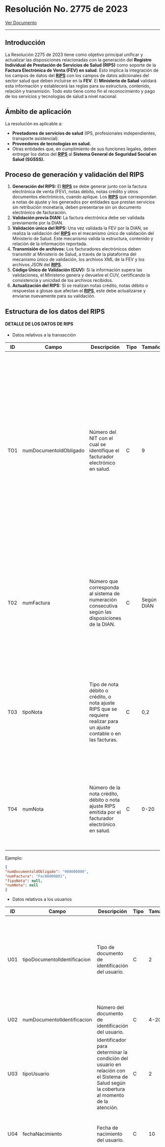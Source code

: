 # Resolución No. 2775 de 2023
[Ver Documento](https://www.minsalud.gov.co/Normatividad_Nuevo/Resoluci%C3%B3n%20No%202275%20de%202023.pdf)

---

## Introducción

La Resolución 2275 de 2023 tiene como objetivo principal unificar y actualizar las disposiciones relacionadas con la generación del **Registro Individual de Prestación de Servicios de Salud (RIPS)** como soporte de la **Factura Electrónica de Venta (FEV) en salud**. Esto implica la integración de los campos de datos del [**RIPS**](_glossary.md#rips) con los campos de datos adicionales del sector salud que deben incluirse en la **FEV**. El **Ministerio de Salud** validará esta información y establecerá las reglas para su estructura, contenido, relación y transmisión. Todo esto tiene como fin el reconocimiento y pago de los servicios y tecnologías de salud a nivel nacional.
## Ámbito de aplicación
La resolución es aplicable a:
* **Prestadores de servicios de salud** (IPS, profesionales independientes, transporte asistencial).
* **Proveedores de tecnologías en salud.**
* Otras entidades que, en cumplimiento de sus funciones legales, deben entregar los datos del [**RIPS**](_glossary.md#rips) al **Sistema General de Seguridad Social en Salud (SGSSS).**

## Proceso de generación y validación del RIPS
1. **Generación del RIPS:** El [**RIPS**](_glossary.md#rips) se debe generar junto con la factura electrónica de venta (FEV), notas débito, notas crédito y otros documentos electrónicos, cuando aplique. Los [**RIPS**](_glossary.md#rips) que correspondan a notas de ajuste y los generados por entidades que prestan servicios sin retribución monetaria, deben presentarse sin un documento electrónico de facturación.
2. **Validación previa DIAN:** La factura electrónica debe ser validada previamente por la DIAN.
3. **Validación única del RIPS:** Una vez validada la FEV por la DIAN, se realiza la validación del [**RIPS**](_glossary.md#rips) en el mecanismo único de validación del Ministerio de Salud. Este mecanismo valida la estructura, contenido y relación de la información reportada. 
4. **Transmisión de archivos:** Los facturadores electrónicos deben transmitir al Ministerio de Salud, a través de la plataforma del mecanismo único de validación, los archivos XML de la FEV y los archivos JSON del [**RIPS**](_glossary.md#rips).
5. **Código Único de Validación (CUV):** Si la información supera las validaciones, el Ministerio genera y devuelve el CUV, certificando la consistencia y unicidad de los archivos recibidos.
6. **Actualización del RIPS:** Si se realizan notas crédito, notas débito o respuestas a glosas que afectan el [**RIPS**](_glossary.md#rips), este debe actualizarse y enviarse nuevamente para su validación.

## Estructura de los datos del RIPS

#### DETALLE DE LOS DATOS DE RIPS 

* Datos relativos a la transacción 

| ID   | Campo                   | Descripción                                                                                   | Tipo | Tamaño | Observaciones                                                                                                      |
|------|--------------------------|-----------------------------------------------------------------------------------------------|------|--------|--------------------------------------------------------------------------------------------------------------------|
| TO1  | numDocumentoldObligado  | Número del NIT con el cual se identifique el facturador electrónico en salud.                 | C    | 9      | Se requiere que el número de NIT del facturador electrónico en salud coincida con el número de NIT registrado en la factura electrónica de venta. El número de NIT del facturador electrónico en salud se debe encontrar en la tabla "IPSCodHabilitación" para prestadores de servicios de salud o en "IPSnoREPS" para proveedor de tecnologías de salud o prestadores de regímenes especiales. Si el NIT es de un proveedor de tecnologías de salud únicamente deberá tener registros de usuarios, procedimientos, medicamentos y otros servicios. |
| T02  | numFactura | Número que corresponda al sistema de numeración consecutiva según las disposiciones de la DIAN.                                                                                | C    | Según DIAN | El tipo y tamaño del dato serán dados por las disposiciones de la DIAN. El número de la factura informado en RIPS debe coincidir con el informado en la factura electrónica de venta. Si el RIPS es con Factura Electrónica de Venta (FEV) en salud, se debe informar el número de factura; en caso contrario, informar null. |
| T03  | tipoNota   | Tipo de nota débito o crédito, o nota ajuste RIPS que se requiere realizar para un ajuste contable o en las facturas.                                                           | C    | 0,2    | Informar dato según tabla de referencia: "TipoNota", en web.sispro.gov.co. Cuando el ajuste en los RIPS esté relacionado con el valor monetario, usar nota crédito o débito según corresponda. Para ajustes no monetarios, usar nota ajuste RIPS. Si no corresponde a ninguno de estos casos, no informar tipo de nota.                     |
| T04  | numNota    | Número de la nota crédito, débito o nota ajuste RIPS emitida por el facturador electrónico en salud.                                                                            | C    | 0-20   | El número de la nota crédito, débito o ajuste RIPS generado por el facturador electrónico en salud. Este número debe coincidir con el informado a la DIAN en la correspondiente nota crédito o débito. |


Ejemplo:

```json
{
"numDocumentoldObligado": "900000000",
"numFactura": "Fac00000001",
"fipoNota": null,
"numNota": null
} 
```
* Datos relativos a los usuarios

| ID   | Campo                     | Descripción                                                                                                                                                                                                                   | Tipo | Tamaño  | Observaciones                                                                                                                                                                                                                                                                                                                                                               |
|------|---------------------------|---------------------------------------------------------------------------------------------------------------------------------------------------------------------------------------|------|---------|--------------------------------------------------------------------------------------------------------------------------------------------------------------------------------------------------------------------------------------------------------------------------------------------------------------------------------------------------------------------------|
| U01  | tipoDocumentolIdentificacion | Tipo de documento de identificación del usuario.                                                                                                                                                                             | C    | 2       | Informar dato según tabla de referencia: "TipoldPISIS", en web.sispro.gov.co. Según la Resolución 1133 de 2021 del Ministerio y la Resolución 762 de 2023 de la ADRES, se valida que la estructura del número de documento sea adecuada para tipos como "AS: Adulto sin identificar" o "MS: Menor sin identificar", conforme a estas normas.                                |
| U02  | numDocumentolIdentificacion | Número del documento de identificación del usuario.                                                                                                                                                                          | C    | 4-20    | -                                                                                                                                                                                                                                                                                                                                                                          |
| U03  | tipoUsuario                | Identificador para determinar la condición del usuario en relación con el Sistema de Salud según la cobertura al momento de la atención.                                                                                     | C    | 2       | Informar dato según tabla de referencia: "RIPSTipoUsuarioVersion2", en web.sispro.gov.co. El tipo de usuario informado puede ser validado según la entidad responsable de pago indicada en la factura electrónica de venta.                                                                                                                                               |
| U04  | fechaNacimiento            | Fecha de nacimiento del usuario.                                                                                                                                                                                             | C    | 10      | La fecha de nacimiento no debe ser mayor a la fecha de validación de los RIPS. Según la fecha de nacimiento, el tipo de documento debe ajustarse así:                                                                                                                                                                                                                     |
|      |                           |                                                                                                                                                                                                                               |      |         | **Menores de 6 años**: Registro civil (alternativamente Certificado de nacido vivo, Pasaporte, Carné diplomático, Salvoconducto de permanencia, Documento extranjero, etc.).                                                                                                                                                                                              |
|      |                           |                                                                                                                                                                                                                               |      |         | **Entre 7 y 17 años**: Documento válido como "Tarjeta de identidad". Si no cuenta con este documento, se puede registrar: "Cédula de extranjería", "Pasaporte", "Carné diplomático", "Salvoconducto de permanencia", "Permiso especial de permanencia", "Documento extranjero", o "Menor sin identificar".                                                                |
|      |                           |                                                                                                                                                                                                                               |      |         | **Mayores de 18 años**: "Cédula de ciudadanía". Si no cuenta con este documento y tiene hasta 19 años, se puede registrar "Tarjeta de identidad". En su defecto, se puede registrar: "Cédula de extranjería", "Pasaporte", "Carné diplomático", "Salvoconducto de permanencia", "Permiso especial de permanencia", "Documento extranjero", o "Adulto sin identificar".        |
|      |                           |                                                                                                                                                                                                                               |      |         | Si se informan datos de recién nacido, el usuario puede tener entre 9 a 60 días.                                                                                                                                                                                                                                                  |


* El [**RIPS**](_glossary.md#rips) se transmite en formato JSON.
* La estructura incluye:
	* Datos relativos a la transacción.
	* Datos relativos a los usuarios.
	* Datos relativos a los servicios y tecnologías de salud (consultas, procedimientos, urgencias, hospitalizaciones, medicamentos, otros servicios, recién nacidos) y a los valores facturados.
* Los datos deben cumplir con reglas de validación de estructura, contenido y relación.
* Existen reglas de validación obligatorias y no obligatorias que buscan mejorar la calidad del dato.
* Se deben usar los tipos de datos permitidos en JSON. Los tipos de datos JSON que se usarán para los [**RIPS**](_glossary.md#rips) son cadena, número, objeto, arreglo y nulo.

Ejemplo de Estructura JSON de [**RIPS**](_glossary.md#rips)

```json
{
	"numDocumentoldObligado": "900000000",
	"numFactura": "Fac00000001",
	"tipoNota": null,
	"numNota": null,
	"usuarios": [
		{
			"tipoDocumentoldentificacion": "CC",
			"numDocumentoldentificacion": "1017345840",
			"fechaNacimiento": "2000-01-01",
			"codSexo": "M",
			"codPaisResidencia": 170
		}
	],
	"servicios": {
		"consultas": [
			{
				"codPrestador": "500000000001",
				"fechalnicioAtencion": "2021-08-18 08:10",
				"numAutorizacion": "100000000002",
				"codConsulta": "890201",
				"modalidadGrupoServicioTecSal": "09",
				"grupoServicios": "01",
				"codServicio": 1,
				"finalidadTecnologiaSalud": "11",
				"causaMotivoAtencion": "21",
				"codDiagnosticoPrincipal": "D482",
				"codDiagnosticoRelacionado": "B428",
				"codDiagnosticoRelacionado2": null,
				"codDiagnosticoRelacionado3": null,
				"tipoDiagnosticoPrincipal": "01",
				"tipoDocumentoldentificacion": "CC",
				"numDocumentoldentificacion": "80100200",
				"vrServicio": 36341,
				"conceptoRecaudo": "02",
				"valorPagoModerador": 8000,
				"numFEVPagoModerador": "AF0987232XX",
				"consecutivo": 1
			}
		],
		"medicamentos": [
			{
				"codPrestador": "500000000001",
				"numAutorizacion": "0000000",
				"idMIPRES": null,
				"fechaDispensAdmon": "2021-08-18 08:10",
				"codDiagnosticoPrincipal": "A080",
				"codDiagnosticoRelacionado": "A080",
				"tipoMedicamento": "01",
				"codTecnologiaSalud": "44405-3",
				"nomTecnologiaSalud": "CEFALEXINA 500 MG",
				"concentracionMedicamento": 0,
				"unidadMedida": 1,
				"formaFarmaceutica": null,
				"unidadMinDispensa": 1,
				"cantidadMedicamento": 21,
				"diasTratamiento": 21,
				"tipoDocumentoldentificacion": "CC",
				"numDocumentoidentificacion": "79100200",
				"vrUnitMedicamento": 555,
				"vrServicio": 11655,
				"conceptoRecaudo": "02",
				"valorPagoModerador": 5000,
				"numFEVPagoModerador": "FVE14",
				"consecutivo": 1
			}
		],
		"otrosServicios": [
			{
				"codPrestador": "500000000001",
				"numAutorizacion": null,
				"idMIPRES": "1034284847",
				"fechaSuministroTecnologia": "2021-08,18 08:10",
				"tipoOS": "01",
				"codTecnologiaSalud": "T2387G",
				"nomTecnologiaSalud": "Dispositivo",
				"cantidadOS": 1,
				"tipoDocumentoldentificacion": "CC",
				"numDocumentoldentificacion": "10234561292",
				"vrUnitOS": 350000,
				"vrServicio": 350000,
				"conceptoRecaudo": "02",
				"valorPagoModerador": 5000,
				"numFEVPagoModerador": "FVE5",
				"consecutivo": 1
			}
		]
	}
}
```

## Campos de datos adicionales en la factura electrónica de venta (XML)
Los campos adicionales en formato XML son para articular la información de la factura con el [**RIPS**](_glossary.md#rips). Estos campos incluyen información como:
* Código del prestador de servicios de salud.
* Modalidades de pago.
* Cobertura o plan de beneficios.
* Número de contrato o póliza.
* Copago.
* Cuota moderadora.
* Pagos compartidos en planes voluntarios de salud.
* Anticipos.
* Fechas de inicio y fin del periodo de facturación.
La información para estos campos se toma del RIPS y de los acuerdos de voluntades entre facturadores y entidades responsables de pago. Estos campos deben ser consistentes con la representación gráfica de la factura y con la información del [**RIPS**](_glossary.md#rips).

Ejemplo de Estructura XML de la Factura Electrónica de Venta (con campos adicionales del sector salud)

```xml
<Invoice xmlns="urn:oasis:names:specification:ubl:schema:xsd:Invoice-2" xmlns:cac="urn:oasis:names:specification:ubl:schema:xsd:CommonAggregateComponents-2" xmlns:cbc="urn:oasis:names:specification:ubl:schema:xsd:CommonBasicComponents-2" xmlns:ext="urn:oasis:names:specification:ubl:schema:xsd:CommonExtensionComponents-2">
    <ext:UBLExtensions>
        <ext:UBLExtension>
            <ext:ExtensionContent>
                <DianExtensions>
                   <CustomTagGeneral>
                        <Interoperabilidad>
                            <Group schemeName="Sector Salud">
                                <Collection schemeName="Usuario">
                                    <AdditionalInformation>
                                        <Name>MODALIDAD_PAGO</Name>
                                        <Value schemeName="salud_modalidad_pago.gc" schemeID="04">Pago por evento</Value>
                                    </AdditionalInformation>
                                    <AdditionalInformation>
                                        <Name>COBERTURA_PLAN_BENEFICIOS</Name>
                                         <Value schemeName="salud_cobertura.gc" schemeID="01">Plan de Beneficios en Salud</Value>
                                    </AdditionalInformation>
                                    <AdditionalInformation>
                                        <Name>NUMERO_CONTRATO</Name>
                                        <Value>234567</Value>
                                    </AdditionalInformation>
                                     <AdditionalInformation>
                                        <Name>NUMERO_POLIZA</Name>
                                        <Value>876543</Value>
                                    </AdditionalInformation>
                                </Collection>
                            </Group>
                        </Interoperabilidad>
                    </CustomTagGeneral>
                    <CustomTagGeneral>
                        <Interoperabilidad>
                            <Group schemeName="Sector Salud">
                                <Collection schemeName="Usuario">
                                     <AdditionalInformation>
                                        <Name>CODIGO_PRESTADOR</Name>
                                        <Value>500000000001</Value>
                                    </AdditionalInformation>
                                    <AdditionalInformation>
                                        <Name>COPAGO</Name>
                                        <Value>10000</Value>
                                    </AdditionalInformation>
                                    <AdditionalInformation>
                                        <Name>CUOTA_MODERADORA</Name>
                                        <Value>5000</Value>
                                    </AdditionalInformation>
                                      <AdditionalInformation>
                                        <Name>PAGOS_COMPARTIDOS</Name>
                                        <Value>2000</Value>
                                    </AdditionalInformation>
                                     <AdditionalInformation>
                                        <Name>ANTICIPO</Name>
                                        <Value>100000</Value>
                                    </AdditionalInformation>
                                     <AdditionalInformation>
                                        <Name>FECHA_INICIO_PERIODO_FACTURACION</Name>
                                        <Value>2024-01-01</Value>
                                    </AdditionalInformation>
                                     <AdditionalInformation>
                                        <Name>FECHA_FINAL_PERIODO_FACTURACION</Name>
                                        <Value>2024-01-31</Value>
                                    </AdditionalInformation>
                                </Collection>
                           </Group>
                        </Interoperabilidad>
                    </CustomTagGeneral>
                </DianExtensions>
            </ext:ExtensionContent>
        </ext:UBLExtension>
    </ext:UBLExtensions>
    <cbc:CustomizationID>1</cbc:CustomizationID>
    <cbc:ID>F001</cbc:ID>
    <cbc:IssueDate>2024-02-29</cbc:IssueDate>
    <cbc:InvoiceTypeCode>01</cbc:InvoiceTypeCode>
    <cac:AccountingSupplierParty>
        <cac:Party>
            <cac:PartyIdentification>
                <cbc:ID schemeID="31">900000000</cbc:ID>
            </cac:PartyIdentification>
            <cac:PartyName>
                <cbc:Name>Nombre del Prestador</cbc:Name>
            </cac:PartyName>
            <cac:PostalAddress>
                <cbc:CityName>Bogotá</cbc:CityName>
                <cac:Country>
                    <cbc:Name>Colombia</cbc:Name>
                </cac:Country>
             </cac:PostalAddress>
           <cac:PartyTaxScheme>
                <cac:TaxScheme>
                    <cbc:ID>01</cbc:ID>
                  </cac:TaxScheme>
            </cac:PartyTaxScheme>
        </cac:Party>
    </cac:AccountingSupplierParty>
    <cac:AccountingCustomerParty>
        <cac:Party>
            <cac:PartyIdentification>
                <cbc:ID schemeID="31">800000000</cbc:ID>
            </cac:PartyIdentification>
            <cac:PartyName>
                <cbc:Name>Nombre de la Entidad Pagadora</cbc:Name>
            </cac:PartyName>
            <cac:PostalAddress>
                <cbc:CityName>Bogotá</cbc:CityName>
                <cac:Country>
                    <cbc:Name>Colombia</cbc:Name>
                </cac:Country>
            </cac:PostalAddress>
           <cac:PartyTaxScheme>
                <cac:TaxScheme>
                    <cbc:ID>01</cbc:ID>
                  </cac:TaxScheme>
            </cac:PartyTaxScheme>
        </cac:Party>
    </cac:AccountingCustomerParty>
   <cac:PaymentMeans>
        <cbc:PaymentMeansCode>10</cbc:PaymentMeansCode>
    </cac:PaymentMeans>
    <cac:TaxTotal>
        <cbc:TaxAmount currencyID="COP">0.00</cbc:TaxAmount>
    </cac:TaxTotal>
    <cac:LegalMonetaryTotal>
        <cbc:LineExtensionAmount currencyID="COP">100000.00</cbc:LineExtensionAmount>
        <cbc:TaxExclusiveAmount currencyID="COP">100000.00</cbc:TaxExclusiveAmount>
        <cbc:PayableAmount currencyID="COP">100000.00</cbc:PayableAmount>
    </cac:LegalMonetaryTotal>
</Invoice>
```
## Mecanismo Único de Validación
El mecanismo único de validación es el conjunto de procesos, sistemas de información, entidades y personas que aplican los facturadores electrónicos para validar el [**RIPS**](_glossary.md#rips) como soporte de la FEV. Este mecanismo permite la transmisión de archivos al Ministerio. El Ministerio es responsable de la disponibilidad, seguridad y actualización del sistema de validación.
## Flujo y reporte de datos
El [**RIPS**](_glossary.md#rips) debe generarse conjuntamente con la FEV. Después de la validación por la DIAN, se valida el [**RIPS**](_glossary.md#rips). Los facturadores deben reportar el [**RIPS**](_glossary.md#rips) de todas las atenciones de salud realizadas. Las entidades obligadas a reportar [**RIPS**](_glossary.md#rips) sin factura deben hacerlo dentro de los primeros 5 días calendario del mes siguiente al objeto del reporte.
## Procesos informáticos
Los obligados a reportar el [**RIPS**](_glossary.md#rips) son responsables de:
* Ajustar los registros manuales o automáticos para cumplir con la estructura de la resolución.
* Registrar los datos al momento de la prestación del servicio.
* Garantizar la calidad y validez de los datos.
* Realizar la validación local de los datos antes de transmitirlos al Ministerio.
Plataforma y especificaciones para el envío
Los facturadores electrónicos deben enviar el [**RIPS**](_glossary.md#rips) a través de servicios web, según las especificaciones del Ministerio. Se ofrecen dos alternativas:
* **Cliente Servidor:** Para facturadores con menor capacidad de desarrollo.
* **API RESTFUL:** Para facturadores que pueden desarrollar sus propios sistemas.

## Disposición de datos
El mecanismo de validación del Ministerio provee al Sistema Integral de Información Financiera y Asistencial (SIIFA) la información de la FEV, el [**RIPS**](_glossary.md#rips) validado y el CUV. El Ministerio define informes sobre la calidad de los datos y publica un informe mensual sobre el comportamiento de los participantes del sistema.
## Soporte y ayuda
El Ministerio de Salud dispone de una mesa de ayuda para brindar acompañamiento técnico.
## Transición operativa
Se establece un marco de transición operativa para que los facturadores del sector salud puedan adaptar sus sistemas de información al nuevo marco normativo. Se realizarán pruebas y capacitaciones. La entrada en operación del mecanismo único de validación será el 1 de abril de 2024.
## Anexos técnicos
* **Anexo Técnico 1:** Especificaciones técnicas de los datos de prestación individual de servicios y tecnologías de salud (estructura del [**RIPS**](_glossary.md#rips) en JSON).
* **Anexo Técnico 2:** Campos de datos del sector salud adicionales a la FEV (formato XML).

## Validaciones
Las validaciones se aplican en la siguiente secuencia:
* Validaciones de estructura (sintaxis JSON, nombres de propiedades, requerimiento de propiedades).
* Validaciones de contenido (valores permitidos, tamaño, tipo de dato).
* Validaciones de relación (cruces entre datos del [**RIPS**](_glossary.md#rips) y la FEV).
Información adicional
* El Ministerio define el conjunto de informes que dan cuenta de la calidad y estandarización de los datos.
* Los facturadores electrónicos y las entidades obligadas a reportar el RIPS son responsables de la veracidad y consistencia de los datos.
* Las entidades responsables de pago no pueden solicitar información adicional a la definida en la resolución.

#### Validaciones generales 

| ID Validacion   | Y  | Regla                                                                                 | Mensaje                                                                                             | Versión |
|-------|----|---------------------------------------------------------------------------------------|-----------------------------------------------------------------------------------------------------|---------|
| RVG01 | R  | Solo se podrá validar los RIPS si cumplen con la estructura establecida.             | Los RIPS no cumplen con la estructura establecida.                                                 | 1       |
| RVG02 | R  | Los datos de los RIPS deben coincidir con los registrados en la factura electrónica. | Los datos de RIPS no coinciden con los informados en la factura electrónica de venta.              | 1       |
| RVG03 | R  | Los RIPS deben contener registros de servicios prestados.                           | No se encuentran servicios prestados relacionados con la factura.                                  | 1       |
| RVG04 | R  | El dato informado debe corresponder al tipo de dato requerido.                      | El dato informado no corresponde al tipo de dato requerido.                                        | 1       |
| RVG05 | R  | El dato informado debe corresponder al tamaño de dato requerido.                    | El dato informado no corresponde al tamaño de dato requerido.                                      | 1       |
| RVG06 | R  | El dato informado debe corresponder al contenido requerido.                         | El dato informado no corresponde al contenido requerido.                                           | 1       |
| RVG07 | R  | Los usuarios registrados en la clasificación de usuarios deben estar relacionados.  | Los usuarios informados deben estar informados en su totalidad en todos los tipos de registros.    | 1       |
| RVG08 | R  | El valor reportado en los servicios debe coincidir con el valor de la factura.       | La sumatoria de los valores de los servicios prestados no corresponde al valor de la factura.      | 1       |
| RVG09 | R  | El valor reportado en las cuotas moderadoras o pagos moderadores debe coincidir con el valor reportado en la factura electrónica de venta. | La sumatoria de los valores de los pagos moderadores no corresponde al valor informado en la factura electrónica de venta. | 1       |
| RVG10 | R  | Solo se podrá registrar un facturador electrónico en salud por RIPS y factura electrónica de venta. | Existen distintos facturadores de servicios de salud.                                           | 1       |
| RVG11 | R  | Los profesionales que realizan consultas, procedimientos, prescriben medicamentos u ordenan otros servicios deben estar registrados en RETHUS o inscritos en la plataforma MIPRES si se trata de profesionales prestando el servicio social obligatorio provisional. | El profesional no se encuentra registrado en RETHUS o inscrito en la plataforma MIPRES.         | 1       |
| RVG12 | R  | Usuarios informados con los mismos datos.                                                        | Existen dos o más usuarios registrados con los mismos datos.                                    | 1       |
| RVG13 | N  | Medicamentos con el mismo código informados para el mismo usuario.                              | Existen dos o más medicamentos con el mismo código registrados para el mismo usuario.           | 1       |
| RVG14 | N  | Si se informan nacimientos múltiples, el procedimiento realizado puede corresponder a parto múltiple. | Existen dos o más registros de nacidos y la madre no tiene registro de procedimiento de parto múltiple. | 1       |
| RVG15 | R  | Si se informan datos de urgencias con observación, se debe validar que exista una consulta de urgencia con fecha y hora mayor o igual a la fecha y hora de ingreso del usuario a urgencias con observación. | Informó datos de urgencia sin informar la respectiva consulta de urgencia en los datos de urgencia con observación o viceversa. | 1       |
| RVG16 | R  | Al informar datos de urgencias con observación con la respectiva consulta de urgencia debe coincidir la causa que origina el servicio de salud. | Informó causa que origina el servicio de salud diferente entre urgencia con observación y consulta de urgencia. | 1       |
| RVG17 | R  | Al informar datos de recién nacido y cuando este reciba servicios o tecnologías de salud, los datos respectivos del recién nacido deben ser informados en el objeto "usuario" y los servicios o tecnologías de salud prestados, en los objetos de servicios respectivos. | Informó servicios o tecnologías de salud prestadas a recién nacido al usuario equivocado.       | 1       |

#### Validaciones por campo

| ID      | Campo | Y   | Regla                                                                                             | Mensaje                                                                                           | Versión |
|---------|-------|-----|---------------------------------------------------------------------------------------------------|---------------------------------------------------------------------------------------------------|---------|
| RVC001  | TO1   | R   | Se requiere que el número de NIT del facturador electrónico en salud coincida con el número NIT registrado en la factura electrónica de venta.  | El NIT del facturador electrónico en salud informado en RIPS no coincide con el NIT informado en la factura electrónica de venta. | 1       |
| RVC002  | TO1   | R   | El número de NIT del facturador electrónico en salud se debe encontrar en la tabla "IPSCodHabilitación" para prestadores de servicios de salud o en "IPSnoREPS" para proveedores de tecnologías de salud o prestadores del Régimen de Excepción. | El NIT informado en la factura electrónica de venta o en RIPS no se encuentra en la tabla "IPSCodHabilitación" para prestadores de servicios de salud o en "IPSnoREPS" para proveedores de tecnologías de salud o prestadores de regímenes especiales. | 1       |
| RVC003  | TO1   | R   | Si el NIT es de un proveedor de tecnologías de salud únicamente deberá tener registros de usuarios, medicamentos y otros servicios. | Por ser un proveedor de tecnologías de salud únicamente puede informar datos de usuarios, medicamentos y otros servicios. | 1       |
| RVC004  | T02   | R   | El número de la factura informado en RIPS debe coincidir con el informado en la factura electrónica de venta. | El número de la factura informado en RIPS no coincide con el informado en la factura electrónica de venta. | 1       |
| RVC005  | UO3   | N   | El tipo de usuario informado puede ser validado según la entidad responsable de pago informada en la factura electrónica de venta. | El tipo de usuario no corresponde a un afiliado de la entidad responsable de pago informada en la factura electrónica de venta. | 1       |
| RVC006  | U04   | R   | La fecha de nacimiento no debe ser mayor a la fecha de validación de los RIPS.                   | No es posible que la fecha de nacimiento sea mayor a la fecha de validación de los RIPS.          | 1       |
| RVC007  | U04   | R   | La edad según la fecha de nacimiento debe coincidir con el tipo de documento registrado.          | El tipo de documento informado no es válido para la edad del usuario.                            | 1       |
| RVC008  | U04   | N   | Si se informan datos de recién nacido, el usuario puede tener entre 9 a 60 años.                 | Está informando datos de recién nacido para un usuario menor a 9 años o mayor a 60 años.         | 1       |
| RVC009  | U05   | N   | Si se informan datos de recién nacido, se puede validar que el usuario tenga sexo "Femenino".    | Está informando datos de recién nacido para un paciente con sexo diferente a "Femenino".         | 1       |
| RVC010  | U05   | N   | Si la finalidad informada corresponde a "Interrupción voluntaria del embarazo" (IVE), se puede validar que el usuario sea de sexo "Femenino". | Está informando que se le realizó una interrupción voluntaria del embarazo (IVE) a un paciente con sexo diferente a "Femenino". | 1       |
| RVC011  | C01, P01, R01, 1101, N01, M01, SO1 | R | El código del facturador electrónico en salud se debe encontrar en la tabla "IPSCodHabilitación" para prestadores de servicios de salud o en "IPSnoREPS" para prestadores exceptuados del registro en REPS. | El código del facturador electrónico en salud que otorga el Ministerio de Salud y Protección Social que fue informado en los RIPS no se encuentra registrado en SISPRO. | 1       |
| RVC012  | C01, R01, R01, H01, N01, M01, S01 | R   | El código del prestador de servicios de salud o del obligado a reportar debe estar relacionado con el numDocumentoldObligado. | El código del facturador electrónico en salud que otorga el Ministerio de Salud y Protección Social que fue informado en los RIPS no se encuentra relacionado con el número de identificación tributaria — NIT informado en los RIPS. | 1       |
| RVC013  | C02, P02, M04, S04               | R   | La fecha y hora del servicio no debe ser mayor a la fecha y hora de validación de los RIPS.            | La fecha y hora de la prestación del servicio es mayor a la fecha y hora actual.               | 1       |
| RVC014  | C02, P02, M04, S04               | R   | La fecha del servicio no debe encontrarse por fuera del periodo de facturación según los datos de la factura electrónica de venta. | La fecha de la prestación del servicio se encuentra por fuera del periodo de facturación.     | 1       |
| RVC015  | C04                              | N   | El código de CUPS puede ser validado que corresponda a una cobertura de consulta.                      | El código CUPS informado no corresponde a una consulta.                                         | 1       |
| RVC016  | C04, POS, S06                    | N   | El código de CUPS puede ser validado que corresponda al sexo del usuario.                              | El código CUPS informado no corresponde a un CUPS para el sexo informado.                      | 1       |
| RVC017  | C04, POS, S06                    | N   | El código de CUPS puede ser validado que corresponda a la cobertura o plan de beneficios informada en la factura electrónica de venta. | El código CUPS informado no corresponde a un CUPS para la cobertura o plan de beneficios informada en la factura electrónica de venta. | 1       |
| RVC018  | C04, POS, S06                    | N   | El código de CUPS se puede validar según la cantidad de veces que se informe por paciente y por día.   | Tenga en cuenta que para el mismo paciente y en el mismo día no se puede informar más de una vez el código CUPS informado. | 1       |
| RVC019  | C04, P05, S06                    | N   | El código de CUPS se puede validar con el diagnóstico principal.                                       | El código CUPS informado no corresponde a un código relacionado con el código de la Clasificación Internacional de Enfermedades — CIE. | 1       |
| RVC020  | POS                              | N   | El código de CUPS puede corresponder a una cobertura de procedimiento.                                 | El código CUPS informado no corresponde a un procedimiento.                                     | 1       |
| RVC021  | P05                              | N   | El código de CUPS se puede validar con el tiempo de estancia del paciente.                             | Tenga en cuenta que para el código CUPS informado se requiere de un tiempo de estancia del paciente. | 1       |
| RVC022  | P05                              | N   | Si el código CUPS corresponde a procedimiento de parto y además el grupo de servicios informado es internación se puede validar que cuente con datos de hospitalización y de salas (parto o cirugía). | Tenga en cuenta que, si el código CUPS corresponde a un procedimiento de parto, debe informar en los RIPS datos de hospitalización. | 1       |
| RVC023  | POS                              | N   | Si el código CUPS corresponde a procedimiento de parto se puede validar que cuente con datos de recién nacido. | Tenga en cuenta que, si el código CUPS corresponde a un procedimiento de parto, debe informar en los RIPS datos del recién nacido. | 1       |
| RVCO24  | 506                                  | R   | El código del traslado, transporte o estancia debe corresponder al código dado por la Clasificación Única de Procedimientos en Salud - CUPS. | El código informado del traslado, transporte o estancia no corresponde a un código CUPS.        | 1       |
| RVCO25  | S06                                  | R   | El código de servicios complementarios debe corresponder al código dado por la tabla de referencia MIPRES. | El código de servicios complementarios no corresponde a un código dado en la tabla de referencia de MIPRES. | 1       |
| RVCO26  | 506                                  | N   | El código de CUPS puede ser validado que corresponda a una cobertura de otros servicios.                | El código CUPS informado no corresponde a una cobertura de otros servicios.                    | 1       |
| RVCO27  | C04                                  | N   | Si se informan registros en el grupo de servicios de internación o el servicio de urgencias, el código CUPS se puede validar que sea de consultas intrahospitalarias (interconsultas) y que se encuentre dentro del periodo de internación o de observación de urgencias. | El código CUPS no es de consulta intrahospitalaria o interconsulta y tiene informado datos de hospitalización o urgencias. | 1       |
| RVCO28  | C10, C11, C12, C13, P13, P14, P15, R04, R05, R07, R08, R10, 1106, 1107, 1108, 1109, 1110, 1111, 1113, N09, N11, M05, M06 | N   | El código de CIE se puede validar según el sexo y la edad del paciente.                                 | El código CIE no corresponde al sexo y la edad del paciente.                                      | 1       |
| RVCO29  | C10, C11, C12, C13, R04, R05, 1106, 1107 | N   | El código de CIE se puede validar según el código de la consulta (CUPS) informado.                     | El código CIE no se encuentra relacionado con el código CUPS de la consulta.                    | 1       |
| RVC030  | P13, P14                             | N   | El código de CIE se puede validar según el código del procedimiento (CUPS) informado.                  | El código CIE no se encuentra relacionado con el código CUPS del procedimiento.                 | 1       |
| RVC031  | C10, P13, P15, R04, R05, R10, 1106, 1107, 1111, 1113, N09, N11, MO5 | N   | El código de CIE no puede ser de causas externas de morbilidad y de mortalidad (CIE10: V01-Y98 o su equivalente en la CIE vigente). | El código CIE informado no puede ser de causas externas de morbilidad y de mortalidad (CIE10: V01-Y98 o su equivalente en la CIE vigente). | 1       |
| RVC032  | P13, P15, R04, R10, 1113, N11        | N   | El código de CIE no puede ser de síntomas, signos y resultados anormales de pruebas complementarias, no clasificados bajo otro concepto (CIE10: R0O-R99 o su equivalente en la CIE vigente). | El código CIE informado no puede ser de síntomas, signos y resultados anormales de pruebas complementarias, no clasificados bajo otro concepto (CIE10: R0O-R99 o su equivalente en la CIE vigente). | 1       |
| RVC033  | P13, P15, R04, R10, H13, N11        | N   | El código de CIE no puede ser de factores que influyen en el estado de salud y contacto con los servicios sanitarios (CIE10: ZOO-Z99 o su equivalente en la CIE vigente). | Tener en cuenta que el código de CIE no puede ser de factores que influyen en el estado de salud y contacto con los servicios sanitarios (CIE10: ZOO-Z99 o su equivalente en la CIE vigente). | 1       |
| RVC034  | C17, P16, mus, M19, S11, S12        | R   | Diligenciar el valor mayor a cero (0) si la modalidad de pago corresponde a "Pago por evento". Para las demás modalidades informar cero (0). | Debe ingresar un valor mayor a cero porque la modalidad de pago corresponde a pago por evento.    | 1       |
| RVC035  | C18, P17, M20, S13                  | N   | Solamente se puede cobrar pago moderador a afiliados del régimen contributivo.                         | El cobro del pago moderador solamente aplica a pacientes del régimen contributivo.               | 2       |
| RVC036  | C19, P18, M21, 514                  | R   | El valor del pago moderador informado en la factura electrónica de venta en salud, debe corresponder a la sumatoria de detalles de valores de pagos moderadores de las facturas de recaudo, informados en RIPS. | El valor del pago moderador informado en la factura electrónica de venta en salud, no corresponde a la sumatoria de detalles de valores de pagos moderadores de las facturas de recaudo, informados en RIPS. | 2       |
| RVC037  | C18, P17, M20, S13                  | N   | Para usuarios del régimen subsidiado no se puede informar el pago de valores moderadores de planes voluntarios. | El cobro pagos moderadores de planes voluntarios no se realiza a pacientes del régimen contributivo. | 1       |
| RVC038  | R02, H03                             | R   | La fecha y hora de ingreso no debe ser mayor a la fecha y hora de validación de los RIPS.              | La fecha y hora de ingreso es mayor a la fecha y hora actual.                                     | 1       |
| RVC039  | R02, H03                             | R   | La fecha y hora de ingreso no debe ser mayor a la fecha y hora de egreso.                             | La fecha y hora de ingreso es mayor a la fecha y hora de egreso.                                 | 1       |
| RVC040  | R11                                  | N   | El rango comprendido entre la fecha/hora de ingreso y la fecha/hora de egreso no puede superar las 48 horas. | Tenga en cuenta que está informando una estancia en urgencias superior a 48 horas.               | 1       |
| RVC041  | 1114                                 | N   | Se puede validar si la estancia fue menor a 6 horas.                                                   | Tenga en cuenta que está informando una estancia en hospitalización menor a 6 horas.             | 1       |
| RVC042  | R10, 1113, N11                       | R   | Se debe registrar el diagnóstico de la causa básica de muerte si la condición y destino del usuario al egreso es "Paciente muerto". | No informó la causa básica de muerte la cual es necesaria ya que la condición y destino del usuario al egreso fue "paciente muerto". | 1       |
| RVC043  | R11, H14, N12                        | R   | La fecha y hora de egreso no debe ser mayor a la fecha y hora de validación de los RIPS.               | La fecha y hora de egreso es mayor a la fecha y hora actual.                                     | 1       |
| RVC044  | R11, 1114, N12                       | R   | La fecha y hora de egreso no debe encontrarse por fuera del periodo de facturación según los datos de la factura electrónica de venta.    | La fecha de egreso se encuentra por fuera del periodo de facturación.                             | 1       |
| RVC045  | N04                                  | R   | La fecha y hora de nacimiento no debe ser mayor a la fecha y hora de validación de los RIPS.            | La fecha y hora de nacimiento es mayor a la fecha y hora actual.                                  | 1       |
| RVC046  | N12                                  | R   | La fecha y hora de egreso no debe ser menor a la fecha y hora de nacimiento del recién nacido.          | La fecha y hora de egreso es mayor a la fecha y hora de nacimiento del recién nacido.            |     1    |
| RVC047  | NO2, NO3                             | R   | En caso de que el recién nacido aún no cuente con documento de identificación se debe registrar el de la madre el cual debe coincidir con el registro de usuario. | El documento de la madre no coincide con el documento informado en los datos de usuario.         | Eliminada |
| RVC048  | PO4, M02, SO2                        | N   | En caso de servicio o tecnología de salud financiado por presupuesto máximo, se puede validar que el número de autorización corresponda al número de prescripción en MIPRES. | El servicio o tecnología de salud es financiado con presupuesto máximo y el número de autorización no corresponde al número de prescripción en MIPRES. | 1       |
| RVC049  | M03, S03                             | N   | Se puede validar que el número de ID de entrega corresponda al registrado en MIPRES.                   | El número de "ID de entrega" no corresponde al registrado en MIPRES.                            | 1       |
| RVC050  | S09, 510                             | R   | Se debe registrar información de la persona que ordena otros servicios para los tipos: "Dispositivos médicos e insumos" y "Servicios complementarios". | No ha registrado información sobre la persona que ordenó el dispositivo médico, insumo o servicio complementario. | 1       |
| RVC051  | C08, P10                             | N   | La finalidad informada se puede validar con el sexo y la edad del usuario.                             | Tenga en cuenta que la finalidad informada no corresponde al sexo o la edad del paciente.        | 1       |
| RVC052  | CO8                                  | N   | Si la finalidad informada corresponde a "Interrupción voluntaria del embarazo" - IVE se puede validar que la causa que motiva la atención corresponda a aquellas relacionadas con la IVE o a "Atención de población materno perinatal", para los casos de Interrupción Voluntaria del Embarazo sin especificación de causal hasta la semana 24 de gestación. | Tenga en cuenta que la finalidad de interrupción voluntaria del embarazo - IVE tiene que tener relación con la causa que motiva la atención. | 1       |
| RVC053  | R09, H12, N10                        | N   | Se puede validar que, si la condición del usuario al egreso es "Paciente muerto", para este no se informen registros de servicios con fecha y hora posterior a la muerte. | Tenga en cuenta que la condición del paciente es "Paciente muerto" y está informando servicios con fecha y hora posterior a la muerte. |    1     |
| RVC054  | H02                                  | N   | Se puede validar que según la vía de ingreso informada se cuenten con los registros respectivos de la atención realizada en la misma institución previo al ingreso a hospitalización. | El paciente no cuenta con servicios informados previo al ingreso a hospitalización.               | 1       |
| RVC055  | M07                                  | N   | Si el medicamento es UNIRS se puede validar que se encuentre en el listado de UNIRS.                    | Tenga en cuenta que está informando un medicamento UNIRS que no se encuentra en el listado de UNIRS autorizado por la entidad competente. |    1     |
| RVC056  | SO5                                  | R   | Las estancias se deben validar con el registro de urgencias u hospitalizaciones informadas.             | Hay información de estancia(s) pero no se encuentran registros de urgencias u hospitalizaciones que la(s) soporten. | 1       |
| RVC057  | NOS                                  | N   | Se puede validar que la edad gestacional se encuentre entre 20 a 46 semanas.                           | Tenga en cuenta que la edad gestacional no se encuentra entre las 20 y 46 semanas.               |    1     |
| RVC058  | NOS                                  | N   | Se puede validar que el peso en gramos del recién nacido esté dentro del rango 500 — 5000 gramos.      | El peso del recién nacido no se encuentra entre 500 a 5000 gramos.                              | 1       |
| RVC059  | C04, POS                             | N   | El código de CUPS puede ser validado con el grupo de servicio, servicio, finalidad o causa.             | El código CUPS informado no se encuentra relacionado según el grupo de servicio, servicio, finalidad o causa. | 1       |
| RVC060  | C19, P18, M21                        | R   | Si el tipo de pago moderador es "cuota moderadora" o "bono o vale de plan voluntario" el valor del pago moderador debe ser mayor o igual a uno "1". | El valor del pago moderador no es correcto, debe informar un valor numérico mayor o igual a 1.    | 2       |
| RVC061  | C19, P18, M21                        | R   | Cuando no aplique pago moderador se debe informar cero (0).                                             | No es posible informar el valor de un pago moderador si el pago moderador no aplica.              | 1       |
| RVC062  | R09, H12, N10                        | N   | Se puede validar que si la condición del usuario al egreso es "Paciente derivado a otro servicio" se informen los servicios prestados. | El paciente fue derivado a otro servicio, pero no se encuentra información de los servicios prestados. | 1       |
| RVC063  | MO8                                  | N   | Se podrá validar la existencia del IUM o del CUM o del DCI en el catálogo respectivo de SISPRO.         | El código IUM o CUM o DCI ingresado no se encuentra en el catálogo de datos de IUM o CUM o DCI, respectivamente. | 2       |
| RVC064  | MO8                                  | R   | Para las preparaciones magistrales se debe informar el campo null.                                      | Informó un código de tecnología de salud para una preparación magistral y este tipo de tecnología de salud actualmente no tiene codificación. | Eliminada |
| RVC065  | M09, M10, M11, M12                   | N   | Para "01: Medicamento con uso según registro sanitario", "02: Medicamento con uso como vital no disponible definido por INVIMA" o "04: Medicamento con uso no incluido en el registro". | Tenga en cuenta que no es necesario que informe dato para el tipo de medicamento informado ya que el Ministerio de Salud y Protección Social obtiene los datos del medicamento informado a partir del código informado. | 1       |
| RVC066  | S07    | N   | Si el tipo de otro servicio es diferente a "01: Dispositivos médicos e insumos", puede informar este campo como null. | Tenga en cuenta que no es necesario que informe dato para el tipo de otro servicio informado ya que el Ministerio de Salud y Protección Social obtiene los datos del servicio a partir del código informado. | 2       |
| RVC067  | C08    | N   | Si la finalidad informada corresponde a "Valoración integral para la promoción y mantenimiento", se puede validar que la causa que motiva la atención corresponda a aquellas relacionadas con la "40: Promoción y mantenimiento de la salud — intervenciones individuales". | Tenga en cuenta que la finalidad informada no corresponde con la causa que motiva la atención.   | 1       |
| RVC068  | C08    | N   | Si la finalidad informada corresponde a "Atención para el cuidado preconcepcional", se puede validar que la causa que motiva la atención corresponda a aquellas relacionadas con la "Atención de población materno perinatal". | Tenga en cuenta que la finalidad informada no corresponde con la causa que motiva la atención.   | 1       |
| RVC069  | C08    | N   | Si la finalidad informada corresponde a "Atención del parto y puerperio", se puede validar que la causa que motiva la atención corresponda a aquellas relacionadas con la "Atención de población materno perinatal". | Tenga en cuenta que la finalidad informada no corresponde con la causa que motiva la atención.   | 1       |
| RVC070  | C08    | N   | Si la finalidad informada corresponde a "Atención para el cuidado prenatal", se puede validar que la causa que motiva la atención corresponda a aquellas relacionadas con la "Atención de población materno perinatal". | Tenga en cuenta que la finalidad informada no corresponde con la causa que motiva la atención.   | 1       |
| RVC071  | C08    | N   | Si la finalidad informada corresponde a "Atención para el seguimiento del recién nacido", se puede validar que la causa que motiva la atención corresponda a aquellas relacionadas con la "Atención de población materno perinatal". | Tenga en cuenta que la finalidad informada no corresponde con la causa que motiva la atención.   |     1    |
| RVC072  | C08    | N   | Si la finalidad informada corresponde a "Atención del parto y puerperio", se puede validar que la causa que motiva la atención corresponda a aquellas relacionadas con la "Atención de población materno perinatal". | Tenga en cuenta que la finalidad informada no corresponde con la causa que motiva la atención.   | Eliminada |
| RVC073  | C08                | N   | Si la finalidad informada corresponde a "Atención para el cuidado prenatal", se puede validar que la causa que motiva la atención corresponda a aquellas relacionadas con la "Atención de población materno perinatal". | Tenga en cuenta que la finalidad informada no corresponde con la causa que motiva la atención. | Eliminada |
| RVC074  | C08                | N   | Si la finalidad informada corresponde a "Atención para el seguimiento del recién nacido", se puede validar que la causa que motiva la atención corresponda a aquellas relacionadas con la "Atención de población materno perinatal". | Tenga en cuenta que la finalidad informada no corresponde con la causa que motiva la atención. | Eliminada |
| RVC075  | C08                | N   | Si la finalidad informada corresponde a "Atención para el cuidado preconcepcional", se puede validar que la causa que motiva la atención corresponda a aquellas relacionadas con la "Atención de población materno perinatal". | Tenga en cuenta que la finalidad informada no corresponde con la causa que motiva la atención. | Eliminada |
| RVC076  | C08                | N   | Si la finalidad informada corresponde a "Atención del parto y puerperio", se puede validar que la causa que motiva la atención corresponda a aquellas relacionadas con la "Atención de población materno perinatal". | Tenga en cuenta que la finalidad informada no corresponde con la causa que motiva la atención. | Eliminada |
| RVC077  | C08                | N   | Si la finalidad informada corresponde a "Atención para el cuidado prenatal", se puede validar que la causa que motiva la atención corresponda a aquellas relacionadas con la "Atención de población materno perinatal". | Tenga en cuenta que la finalidad informada no corresponde con la causa que motiva la atención. | Eliminada |
| RVC078  | C08                | N   | Si la finalidad informada corresponde a "Atención para el seguimiento del recién nacido", se puede validar que la causa que motiva la atención corresponda a aquellas relacionadas con la "Atención de población materno perinatal". | Tenga en cuenta que la finalidad informada no corresponde con la causa que motiva la atención. | Eliminada |
| RVC079  | CO2, P02, M04, SO4 | R   | La fecha y hora del servicio no debe ser menor a la fecha de nacimiento del usuario.              | La fecha y hora de la prestación del servicio es menor a la fecha de nacimiento del usuario. |    1       |
| RVC080  | R11, 1114, N12     | R   | La fecha y hora de egreso no debe ser menor a la fecha de nacimiento del usuario.                | La fecha y hora del egreso es menor a la fecha de nacimiento del usuario.                   |     1      |
| RVC073  | C08                | N   | Si la finalidad informada corresponde a "Atención para el cuidado prenatal", se puede validar que la causa que motiva la atención corresponda a aquellas relacionadas con la "Atención de población materno perinatal". | Tenga en cuenta que la finalidad informada no corresponde con la causa que motiva la atención. | Eliminada |
| RVC074  | C08                | N   | Si la finalidad informada corresponde a "Atención para el seguimiento del recién nacido", se puede validar que la causa que motiva la atención corresponda a aquellas relacionadas con la "Atención de población materno perinatal". | Tenga en cuenta que la finalidad informada no corresponde con la causa que motiva la atención. | Eliminada |
| RVC075  | C08                | N   | Si la finalidad informada corresponde a "Atención para el cuidado preconcepcional", se puede validar que la causa que motiva la atención corresponda a aquellas relacionadas con la "Atención de población materno perinatal". | Tenga en cuenta que la finalidad informada no corresponde con la causa que motiva la atención. | Eliminada |
| RVC076  | C08                | N   | Si la finalidad informada corresponde a "Atención del parto y puerperio", se puede validar que la causa que motiva la atención corresponda a aquellas relacionadas con la "Atención de población materno perinatal". | Tenga en cuenta que la finalidad informada no corresponde con la causa que motiva la atención. | Eliminada |
| RVC077  | C08                | N   | Si la finalidad informada corresponde a "Atención para el cuidado prenatal", se puede validar que la causa que motiva la atención corresponda a aquellas relacionadas con la "Atención de población materno perinatal". | Tenga en cuenta que la finalidad informada no corresponde con la causa que motiva la atención. | Eliminada |
| RVC078  | C08                | N   | Si la finalidad informada corresponde a "Atención para el seguimiento del recién nacido", se puede validar que la causa que motiva la atención corresponda a aquellas relacionadas con la "Atención de población materno perinatal". | Tenga en cuenta que la finalidad informada no corresponde con la causa que motiva la atención. | Eliminada |
| RVC079  | CO2, P02, M04, SO4 | R   | La fecha y hora del servicio no debe ser menor a la fecha de nacimiento del usuario.              | La fecha y hora de la prestación del servicio es menor a la fecha de nacimiento del usuario. |           |
| RVC080  | R11, 1114, N12     | R   | La fecha y hora de egreso no debe ser menor a la fecha de nacimiento del usuario.                | La fecha y hora del egreso es menor a la fecha de nacimiento del usuario.                   |     1      |
| RVC073  | C08                | N   | Si la finalidad informada corresponde a "Atención para el cuidado prenatal", se puede validar que la causa que motiva la atención corresponda a aquellas relacionadas con la "Atención de población materno perinatal". | Tenga en cuenta que la finalidad informada no corresponde con la causa que motiva la atención. | Eliminada |
| RVC074  | C08                | N   | Si la finalidad informada corresponde a "Atención para el seguimiento del recién nacido", se puede validar que la causa que motiva la atención corresponda a aquellas relacionadas con la "Atención de población materno perinatal". | Tenga en cuenta que la finalidad informada no corresponde con la causa que motiva la atención. | Eliminada |
| RVC075  | C08                | N   | Si la finalidad informada corresponde a "Atención para el cuidado preconcepcional", se puede validar que la causa que motiva la atención corresponda a aquellas relacionadas con la "Atención de población materno perinatal". | Tenga en cuenta que la finalidad informada no corresponde con la causa que motiva la atención. | Eliminada |
| RVC076  | C08                | N   | Si la finalidad informada corresponde a "Atención del parto y puerperio", se puede validar que la causa que motiva la atención corresponda a aquellas relacionadas con la "Atención de población materno perinatal". | Tenga en cuenta que la finalidad informada no corresponde con la causa que motiva la atención. | Eliminada |
| RVC077  | C08                | N   | Si la finalidad informada corresponde a "Atención para el cuidado prenatal", se puede validar que la causa que motiva la atención corresponda a aquellas relacionadas con la "Atención de población materno perinatal". | Tenga en cuenta que la finalidad informada no corresponde con la causa que motiva la atención. | Eliminada |
| RVC078  | C08                | N   | Si la finalidad informada corresponde a "Atención para el seguimiento del recién nacido", se puede validar que la causa que motiva la atención corresponda a aquellas relacionadas con la "Atención de población materno perinatal". | Tenga en cuenta que la finalidad informada no corresponde con la causa que motiva la atención. | Eliminada |
| RVC079  | CO2, P02, M04, SO4 | R   | La fecha y hora del servicio no debe ser menor a la fecha de nacimiento del usuario.              | La fecha y hora de la prestación del servicio es menor a la fecha de nacimiento del usuario. |     1      |
| RVC080  | R11, 1114, N12     | R   | La fecha y hora de egreso no debe ser menor a la fecha de nacimiento del usuario.                | La fecha y hora del egreso es menor a la fecha de nacimiento del usuario.                   |      3     |

* Los facturadores electrónicos y las entidades obligadas a reportar el [**RIPS**](_glossary.md#rips) son responsables de la veracidad y consistencia de los datos.
* Las entidades responsables de pago no pueden solicitar información adicional a la definida en la resolución.
